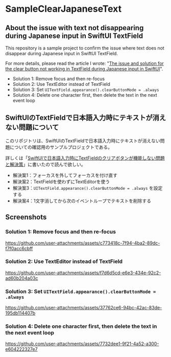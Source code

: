 # SampleClearJapaneseText

## About the issue with text not disappearing during Japanese input in SwiftUI TextField

This repository is a sample project to confirm the issue where text does not disappear during Japanese input in SwiftUI TextField.

For more details, please read the article I wrote: "[The issue and solution for the clear button not working in TextField during Japanese input in SwiftUI](https://dev.classmethod.jp/articles/swiftui-japanese-input-textfield-clear-button-issue/)".

* Solution 1: Remove focus and then re-focus
* Solution 2: Use TextEditor instead of TextField
* Solution 3: Set `UITextField.appearance().clearButtonMode = .always`
* Solution 4: Delete one character first, then delete the text in the next event loop

## SwiftUIのTextFieldで日本語入力時にテキストが消えない問題について

このリポジトリは、SwiftUIのTextFieldで日本語入力時にテキストが消えない問題についての確認用のサンプルプロジェクトである。

詳しくは「[SwiftUIで日本語入力時にTextFieldのクリアボタンが機能しない問題と解決策](https://dev.classmethod.jp/articles/swiftui-japanese-input-textfield-clear-button-issue/)」に書いたので読んで欲しい。

* 解決案1：フォーカスを外してフォーカスを付け直す
* 解決案2：TextFieldを使わずにTextEditorを使う
* 解決案3：`UITextField.appearance().clearButtonMode = .always` を設定する
* 解決案4：1文字消してから次のイベントループでテキストを削除する

## Screenshots

### Solution 1: Remove focus and then re-focus

https://github.com/user-attachments/assets/c773418c-7f94-4ba2-89dc-f7f0acc6cbff

### Solution 2: Use TextEditor instead of TextField

https://github.com/user-attachments/assets/f7d6d5cd-e6e3-434e-92c2-ad60b204a03c

### Solution 3: Set `UITextField.appearance().clearButtonMode = .always`

https://github.com/user-attachments/assets/37762ce6-94bc-42ac-83de-195db114407b

### Solution 4: Delete one character first, then delete the text in the next event loop

https://github.com/user-attachments/assets/7732dee1-9f21-4a52-a300-e604222327e7

